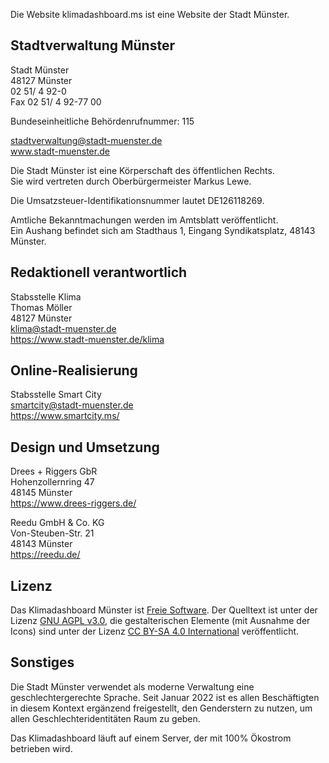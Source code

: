 Die Website klimadashboard.ms ist eine Website der Stadt Münster.

## Stadtverwaltung Münster

Stadt Münster\
48127 Münster\
02 51/ 4 92-0\
Fax 02 51/ 4 92-77 00

Bundeseinheitliche Behördenrufnummer: 115

stadtverwaltung@stadt-muenster.de\
www.stadt-muenster.de

Die Stadt Münster ist eine Körperschaft des öffentlichen Rechts.\
Sie wird vertreten durch Oberbürgermeister Markus Lewe.

Die Umsatzsteuer-Identifikationsnummer lautet DE126118269.

Amtliche Bekanntmachungen werden im Amtsblatt veröffentlicht.\
Ein Aushang befindet sich am Stadthaus 1, Eingang Syndikatsplatz, 48143 Münster.

## Redaktionell verantwortlich

Stabsstelle Klima\
Thomas Möller\
48127 Münster\
klima@stadt-muenster.de\
https://www.stadt-muenster.de/klima

## Online-Realisierung

Stabsstelle Smart City\
smartcity@stadt-muenster.de\
https://www.smartcity.ms/

## Design und Umsetzung

Drees + Riggers GbR\
Hohenzollernring 47\
48145 Münster\
https://www.drees-riggers.de/

Reedu GmbH & Co. KG\
Von-Steuben-Str. 21\
48143 Münster\
https://reedu.de/

## Lizenz

Das Klimadashboard Münster ist [Freie Software](https://gitlab.opencode.de/smart-city-muenster/klimadashboard-muenster/). Der Quelltext ist unter der Lizenz [GNU AGPL v3.0](https://gitlab.opencode.de/smart-city-muenster/klimadashboard-muenster/klimadashboard-muenster/-/blob/main/LICENSE), die gestalterischen Elemente (mit Ausnahme der Icons) sind unter der Lizenz [CC BY-SA 4.0 International](https://creativecommons.org/licenses/by-sa/4.0/deed.de) veröffentlicht.

## Sonstiges

Die Stadt Münster verwendet als moderne Verwaltung eine geschlechtergerechte Sprache. Seit Januar 2022 ist es allen Beschäftigten in diesem Kontext ergänzend freigestellt, den Genderstern zu nutzen, um allen Geschlechteridentitäten Raum zu geben.

Das Klimadashboard läuft auf einem Server, der mit 100% Ökostrom betrieben wird.
